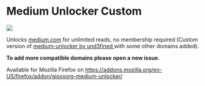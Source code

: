# Medium Unlocker Custom

![](https://github.com/gioxx/medium-unlocker-custom/raw/main/public/medium-128.png)

Unlocks [medium.com](https://outgoing.prod.mozaws.net/v1/fdcfc6c153f9138e01c641a3d640928eaf0866b31ff8e847597396d703317c4b/http%3A//medium.com) for unlimited reads, no membership required (Custom version of [medium-unlocker by und3fined ](https://github.com/und3fined/medium-unlocker) with some other domains added).

**To add more compatible domains please open a new issue.**

Available for Mozilla Firefox on https://addons.mozilla.org/en-US/firefox/addon/gioxxorg-medium-unlocker/
